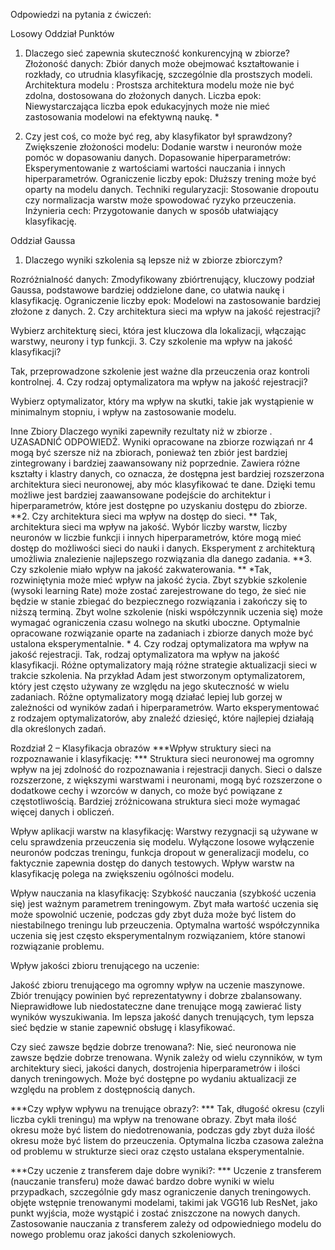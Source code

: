 Odpowiedzi na pytania z ćwiczeń:

Losowy Oddział Punktów
1. Dlaczego sieć zapewnia skuteczność konkurencyjną w zbiorze?
Złożoność danych: Zbiór danych może obejmować kształtowanie i rozkłady, co utrudnia klasyfikację, szczególnie dla prostszych modeli.
Architektura modelu : Prostsza architektura modelu może nie być zdolna, dostosowana do złożonych danych.
Liczba epok: Niewystarczająca liczba epok edukacyjnych może nie mieć zastosowania modelowi na efektywną naukę. *

2. Czy jest coś, co może być reg, aby klasyfikator był sprawdzony?
Zwiększenie złożoności modelu: Dodanie warstw i neuronów może pomóc w dopasowaniu danych.
Dopasowanie hiperparametrów: Eksperymentowanie z wartościami wartości nauczania i innych hiperparametrów.
Ograniczenie liczby epok: Dłuższy trening może być oparty na modelu danych.
Techniki regularyzacji: Stosowanie dropoutu czy normalizacja warstw może spowodować ryzyko przeuczenia.
Inżynieria cech: Przygotowanie danych w sposób ułatwiający klasyfikację.

Oddział Gaussa
1. Dlaczego wyniki szkolenia są lepsze niż w zbiorze zbiorczym?

Rozróżnialność danych: Zmodyfikowany zbiórtrenujący, kluczowy podział Gaussa, podstawowe bardziej oddzielone dane, co ułatwia naukę i klasyfikację. Ograniczenie liczby epok: Modelowi na zastosowanie bardziej złożone z danych.
2. Czy architektura sieci ma wpływ na jakość rejestracji?

Wybierz architekturę sieci, która jest kluczowa dla lokalizacji, włączając warstwy, neurony i typ funkcji.
3. Czy szkolenie ma wpływ na jakość klasyfikacji?

Tak, przeprowadzone szkolenie jest ważne dla przeuczenia oraz kontroli kontrolnej.
4. Czy rodzaj optymalizatora ma wpływ na jakość rejestracji?

Wybierz optymalizator, który ma wpływ na skutki, takie jak wystąpienie w minimalnym stopniu, i wpływ na zastosowanie modelu.

Inne Zbiory
Dlaczego wyniki zapewniły rezultaty niż w zbiorze .
UZASADNIĆ ODPOWIEDŹ.
Wyniki opracowane na zbiorze rozwiązań nr 4 mogą być szersze niż na zbiorach, ponieważ ten zbiór jest bardziej zintegrowany i bardziej zaawansowany niż poprzednie. Zawiera różne kształty i klastry danych, co oznacza, że ​​dostępna jest bardziej rozszerzona architektura sieci neuronowej, aby móc klasyfikować te dane. Dzięki temu możliwe jest bardziej zaawansowane podejście do architektur i hiperparametrów, które jest dostępne po uzyskaniu dostępu do zbiorze.
**2. Czy architektura sieci ma wpływ na dostęp do sieci. **
Tak, architektura sieci ma wpływ na jakość. Wybór liczby warstw, liczby neuronów w liczbie funkcji i innych hiperparametrów, które mogą mieć dostęp do możliwości sieci do nauki i danych. Eksperyment z architekturą umożliwia znalezienie najlepszego rozwiązania dla danego zadania.
**3. Czy szkolenie miało wpływ na jakość zakwaterowania. **
*Tak, rozwiniętynia może mieć wpływ na jakość życia. Zbyt szybkie szkolenie (wysoki learning Rate) może zostać zarejestrowane do tego, że sieć nie będzie w stanie zbiegać do bezpiecznego rozwiązania i zakończy się to niższą terminą. Zbyt wolne szkolenie (niski współczynnik uczenia się) może wymagać ograniczenia czasu wolnego na skutki uboczne. Optymalnie opracowane rozwiązanie oparte na zadaniach i zbiorze danych może być ustalona eksperymentalnie. *
4. Czy rodzaj optymalizatora ma wpływ na jakość rejestracji.
Tak, rodzaj optymalizatora ma wpływ na jakość klasyfikacji. Różne optymalizatory mają różne strategie aktualizacji sieci w trakcie szkolenia. Na przykład Adam jest stworzonym optymalizatorem, który jest często używany ze względu na jego skuteczność w wielu zadaniach. Różne optymalizatory mogą działać lepiej lub gorzej w zależności od wyników zadań i hiperparametrów. Warto eksperymentować z rodzajem optymalizatorów, aby znaleźć dziesięć, które najlepiej działają dla określonych zadań.

Rozdział 2 – Klasyfikacja obrazów
***Wpływ struktury sieci na rozpoznawanie i klasyfikację: ***
Struktura sieci neuronowej ma ogromny wpływ na jej zdolność do rozpoznawania i rejestracji danych. Sieci o dalsze rozszerzone, z większymi warstwami i neuronami, mogą być rozszerzone o dodatkowe cechy i wzorców w danych, co może być powiązane z częstotliwością. Bardziej zróżnicowana struktura sieci może wymagać więcej danych i obliczeń.

Wpływ aplikacji warstw na klasyfikację:
Warstwy rezygnacji są używane w celu sprawdzenia przeuczenia się modelu. Wyłączone losowe wyłączenie neuronów podczas treningu, funkcja dropout w generalizacji modelu, co faktycznie zapewnia dostęp do danych testowych. Wpływ warstw na klasyfikację polega na zwiększeniu ogólności modelu.

Wpływ nauczania na klasyfikację:
Szybkość nauczania (szybkość uczenia się) jest ważnym parametrem treningowym. Zbyt mała wartość uczenia się może spowolnić uczenie, podczas gdy zbyt duża może być listem do niestabilnego treningu lub przeuczenia. Optymalna wartość współczynnika uczenia się jest często eksperymentalnym rozwiązaniem, które stanowi rozwiązanie problemu.

Wpływ jakości zbioru trenującego na uczenie:

Jakość zbioru trenującego ma ogromny wpływ na uczenie maszynowe. Zbiór trenujący powinien być reprezentatywny i dobrze zbalansowany. Nieprawidłowe lub niedostateczne dane trenujące mogą zawierać listy wyników wyszukiwania. Im lepsza jakość danych trenujących, tym lepsza sieć będzie w stanie zapewnić obsługę i klasyfikować.

Czy sieć zawsze będzie dobrze trenowana?:
Nie, sieć neuronowa nie zawsze będzie dobrze trenowana. Wynik zależy od wielu czynników, w tym architektury sieci, jakości danych, dostrojenia hiperparametrów i ilości danych treningowych. Może być dostępne po wydaniu aktualizacji ze względu na problem z dostępnością danych.

***Czy wpływ wpływu na trenujące obrazy?: ***
Tak, długość okresu (czyli liczba cykli treningu) ma wpływ na trenowane obrazy. Zbyt mała ilość okresu może być listem do niedotrenowania, podczas gdy zbyt duża ilość okresu może być listem do przeuczenia. Optymalna liczba czasowa zależna od problemu w strukturze sieci oraz często ustalana eksperymentalnie.

***Czy uczenie z transferem daje dobre wyniki?: ***
Uczenie z transferem (nauczanie transferu) może dawać bardzo dobre wyniki w wielu przypadkach, szczególnie gdy masz ograniczenie danych treningowych. objęte wstępnie trenowanymi modelami, takimi jak VGG16 lub ResNet, jako punkt wyjścia, może wystąpić i zostać zniszczone na nowych danych. Zastosowanie nauczania z transferem zależy od odpowiedniego modelu do nowego problemu oraz jakości danych szkoleniowych.
